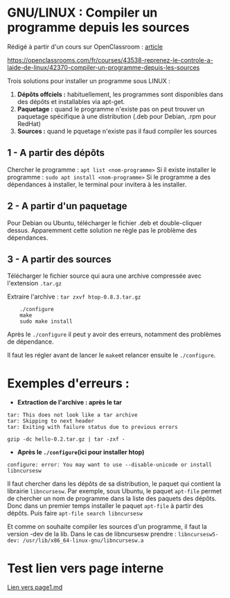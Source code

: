 # GNU/LINUX : Compiler un programme depuis les sources

Rédigé à partir d'un cours sur OpenClassroom : [article](https://openclassrooms.com/fr/courses/43538-reprenez-le-controle-a-laide-de-linux/42370-compiler-un-programme-depuis-les-sources "Compiler un programme depuis les sources")

https://openclassrooms.com/fr/courses/43538-reprenez-le-controle-a-laide-de-linux/42370-compiler-un-programme-depuis-les-sources

Trois solutions pour installer un programme sous LINUX :

1. **Dépôts offciels :** habituellement, les programmes sont disponibles dans des dépôts et installables via apt-get.
2. **Paquetage :** quand le programme n'existe pas on peut trouver un paquetage spécifique à une distribution (.deb pour Debian, .rpm pour RedHat)
3. **Sources :** quand le pquetage n'existe pas il faud compiler les sources 

## 1 - A partir des dépôts

Chercher le programme : `apt list <nom-programme>`
Si il existe installer le programme : `sudo apt install <nom-programme>`
Si le programme a des dépendances à installer, le terminal pour invitera à les installer.

## 2 - A partir d'un paquetage

Pour Debian ou Ubuntu, télécharger le fichier .deb et double-cliquer dessus.
Apparemment cette solution ne règle pas le problème des dépendances.

## 3 - A partir des sources

Télécharger le fichier source qui aura une archive compressée avec l'extension `.tar.gz`

Extraire l'archive : `tar zxvf htop-0.8.3.tar.gz`

```
    ./configure
    make
    sudo make install
```

Après le `./configure` il peut y avoir des erreurs, notamment des problèmes de dépendance.

Il faut les régler avant de lancer le `make`et relancer ensuite le `./configure`.

# Exemples d'erreurs :

* **Extraction de l'archive : après le tar**

```
tar: This does not look like a tar archive
tar: Skipping to next header
tar: Exiting with failure status due to previous errors
```

`gzip -dc hello-0.2.tar.gz | tar -zxf -`

* **Après le `./configure`(ici pour installer **htop**)**

```configure: error: You may want to use --disable-unicode or install libncursesw```

Il faut chercher dans les dépôts de sa distribution, le paquet qui contient la librairie `libncursesw`.
Par exemple, sous Ubuntu, le paquet `apt-file` permet de chercher un nom de programme dans la liste des paquets des dépôts.
Donc dans un premier temps installer le paquet `apt-file` à partir des dépôts.
Puis faire `apt-file search libncursesw`

Et comme on souhaite compiler les sources d'un programme, il faut la version -dev de la lib.
Dans le cas de libncursesw prendre : `libncursesw5-dev: /usr/lib/x86_64-linux-gnu/libncursesw.a`

# Test lien vers page interne
<a href="page1.md">Lien vers page1.md</a>

